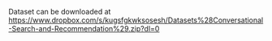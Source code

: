 Dataset can be downloaded at https://www.dropbox.com/s/kugsfgkwksosesh/Datasets%28Conversational-Search-and-Recommendation%29.zip?dl=0
